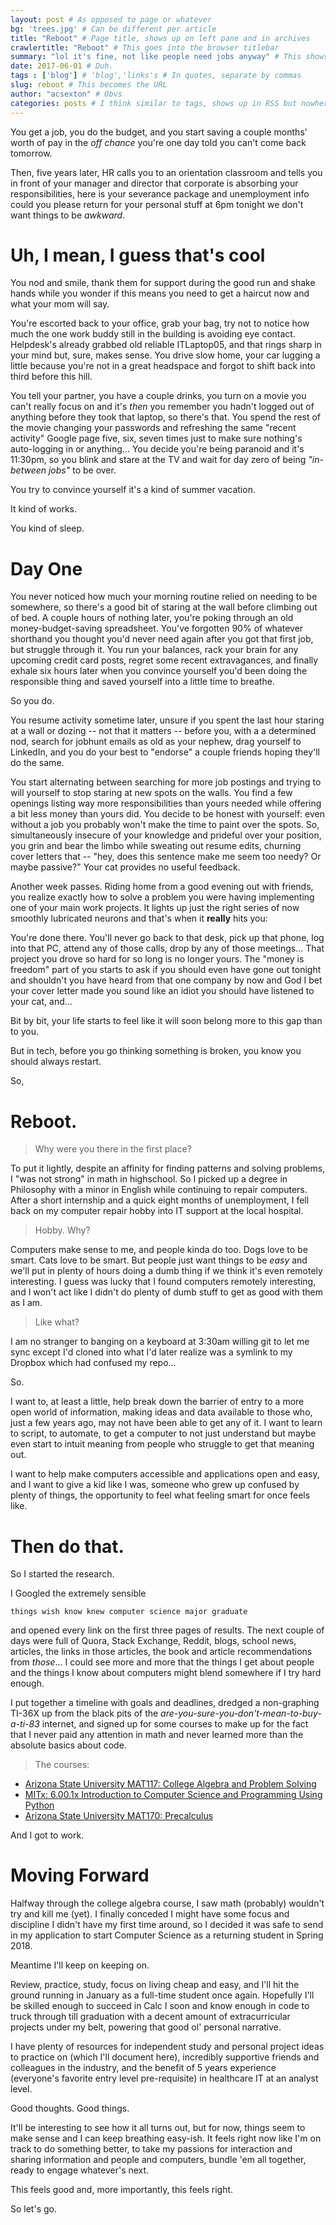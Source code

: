 ```yaml
---
layout: post # As opposed to page or whatever
bg: 'trees.jpg' # Can be different per article
title: "Reboot" # Page title, shows up on left pane and in archives
crawlertitle: "Reboot" # This goes into the browser titlebar
summary: "lol it's fine, not like people need jobs anyway" # This shows up on the left frame and on things like facebook posts
date: 2017-06-01 # Duh.
tags : ['blog'] # 'blog','links's # In quotes, separate by commas
slug: reboot # This becomes the URL
author: "acsexton" # Obvs
categories: posts # I think similar to tags, shows up in RSS but nowhere else?
---
```


You get a job, you do the budget, and you start saving a couple months' worth of pay in the *off chance* you're one day told you can't come back tomorrow.

Then, five years later, HR calls you to an orientation classroom and tells you in front of your manager and director that corporate is absorbing your responsibilities, here is your severance package and unemployment info could you please return for your personal stuff at 6pm tonight we don't want things to be *awkward*.

# Uh, I mean, I guess that's cool

You nod and smile, thank them for support during the good run and shake hands while you wonder if this means you need to get a haircut now and what your mom will say.

You're escorted back to your office, grab your bag, try not to notice how much the one work buddy still in the building is avoiding eye contact. Helpdesk's already grabbed old reliable ITLaptop05, and that rings sharp in your mind but, sure, makes sense. You drive slow home, your car lugging a little because you're not in a great headspace and forgot to shift back into third before this hill.

You tell your partner, you have a couple drinks, you turn on a movie you can't really focus on and it's *then* you remember you hadn't logged out of anything before they took that laptop, so there's that. You spend the rest of the movie changing your passwords and refreshing the same "recent activity" Google page five, six, seven times just to make sure nothing's auto-logging in or anything... You decide you're being paranoid and it's 11:30pm, so you blink and stare at the TV and wait for day zero of being *"in-between jobs"* to be over.

You try to convince yourself it's a kind of summer vacation.

It kind of works.

You kind of sleep.

# Day One

You never noticed how much your morning routine relied on needing to be somewhere, so there's a good bit of staring at the wall before climbing out of bed. A couple hours of nothing later, you're poking through an old money-budget-saving spreadsheet. You've forgotten 90% of whatever shorthand you thought you'd never need again after you got that first job, but struggle through it. You run your balances, rack your brain for any upcoming credit card posts, regret some recent extravagances, and finally exhale six hours later when you convince yourself you'd been doing the responsible thing and saved yourself into a little time to breathe.

So you do.

You resume activity sometime later, unsure if you spent the last hour staring at a wall or dozing -- not that it matters -- before you, with a a determined nod, search for jobhunt emails as old as your nephew, drag yourself to LinkedIn, and you do your best to "endorse" a couple friends hoping they'll do the same.

You start alternating between searching for more job postings and trying to will yourself to stop staring at new spots on the walls. You find a few openings listing way more responsibilities than yours needed while offering a bit less money than yours did. You decide to be honest with yourself: even without a job you probably won't make the time to paint over the spots. So, simultaneously insecure of your knowledge and prideful over your position, you grin and bear the limbo while sweating out resume edits, churning cover letters that -- "hey, does this sentence make me seem too needy? Or maybe passive?" Your cat provides no useful feedback.

Another week passes. Riding home from a good evening out with friends, you realize exactly how to solve a problem you were having implementing one of your main work projects. It lights up just the right series of now smoothly lubricated neurons and that's when it **really** hits you:

You're done there. You'll never go back to that desk, pick up that phone, log into that PC, attend any of those calls, drop by any of those meetings... That project you drove so hard for so long is no longer yours. The "money is freedom" part of you starts to ask if you should even have gone out tonight and shouldn't you have heard from that one company by now and God I bet your cover letter made you sound like an idiot you should have listened to your cat, and...

Bit by bit, your life starts to feel like it will soon belong more to this gap than to you.

But in tech, before you go thinking something is broken, you know you should always restart.

So, 

# Reboot.

> Why were you there in the first place?

To put it lightly, despite an affinity for finding patterns and solving problems, I "was not strong" in math in highschool. So I picked up a degree in Philosophy with a minor in English while continuing to repair computers. After a short internship and a quick eight months of unemployment, I fell back on my computer repair hobby into IT support at the local hospital.

> Hobby. Why?

Computers make sense to me, and people kinda do too. Dogs love to be smart. Cats love to be smart. But people just want things to be *easy* and we'll put in plenty of hours doing a dumb thing if we think it's even remotely interesting. I guess was lucky that I found computers remotely interesting, and I won't act like I didn't do plenty of dumb stuff to get as good with them as I am.

> Like what?

I am no stranger to banging on a keyboard at 3:30am willing git to let me sync except I'd cloned into what I'd later realize was a symlink to my Dropbox which had confused my repo...

So. 

I want to, at least a little, help break down the barrier of entry to a more open world of information, making ideas and data available to those who, just a few years ago, may not have been able to get any of it. I want to learn to script, to automate, to get a computer to not just understand but maybe even start to intuit meaning from people who struggle to get that meaning out. 

I want to help make computers accessible and applications open and easy, and I want to give a kid like I was, someone who grew up confused by plenty of things, the opportunity to feel what feeling smart for once feels like.

# Then do that.

So I started the research.

I Googled the extremely sensible

`things wish know knew computer science major graduate`

and opened every link on the first three pages of results. The next couple of days were full of Quora, Stack Exchange, Reddit, blogs, school news, articles, the links in those articles, the book and article recommendations from *those*... I could see more and more that the things I get about people and the things I know about computers might blend somewhere if I try hard enough.

I put together a timeline with goals and deadlines, dredged a non-graphing TI-36X up from the black pits of the *are-you-sure-you-don't-mean-to-buy-a-ti-83* internet, and signed up for some courses to make up for the fact that I never paid any attention in math and never learned more than the absolute basics about code. 

> The courses:
* [Arizona State University MAT117: College Algebra and Problem Solving](https://www.edx.org/course/college-algebra-problem-solving-asux-mat117x)
* [MITx: 6.00.1x Introduction to Computer Science and Programming Using Python](https://www.edx.org/course/introduction-computer-science-mitx-6-00-1x-10)
* [Arizona State University MAT170: Precalculus](https://www.edx.org/course/precalculus-asux-mat170x)

And I got to work.

# Moving Forward #

Halfway through the college algebra course, I saw math (probably) wouldn't try and kill me (yet). I finally conceded I might have some focus and discipline I didn't have my first time around, so I decided it was safe to send in my application to start Computer Science as a returning student in Spring 2018.

Meantime I'll keep on keeping on.

Review, practice, study, focus on living cheap and easy, and I'll hit the ground running in January as a full-time student once again. Hopefully I'll be skilled enough to succeed in Calc I soon and know enough in code to truck through till graduation with a decent amount of extracurricular projects under my belt, powering that good ol' personal narrative.

I have plenty of resources for independent study and personal project ideas to practice on (which I'll document here),  incredibly supportive friends and colleagues in the industry, and the benefit of 5 years experience (everyone's favorite entry level pre-requisite) in healthcare IT at an analyst level.

Good thoughts. Good things.

It'll be interesting to see how it all turns out, but for now, things seem to make sense and I can keep breathing easy-ish. It feels right now like I'm on track to do something better, to take my passions for interaction and sharing information and people and computers, bundle 'em all together, ready to engage whatever's next.

This feels good and, more importantly, this feels right.

So let's go.

